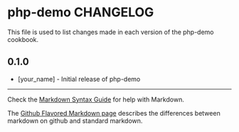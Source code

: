 php-demo CHANGELOG
==================

This file is used to list changes made in each version of the php-demo cookbook.

0.1.0
-----
- [your_name] - Initial release of php-demo

- - -
Check the [Markdown Syntax Guide](http://daringfireball.net/projects/markdown/syntax) for help with Markdown.

The [Github Flavored Markdown page](http://github.github.com/github-flavored-markdown/) describes the differences between markdown on github and standard markdown.
